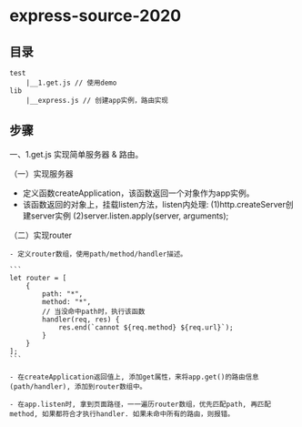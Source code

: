 # express-source-2020

## 目录

```
test
    |__1.get.js // 使用demo
lib
    |__express.js // 创建app实例，路由实现
```

## 步骤

一、1.get.js 实现简单服务器 & 路由。

（一）实现服务器

  -  定义函数createApplication，该函数返回一个对象作为app实例。
  - 该函数返回的对象上，挂载listen方法，listen内处理: (1)http.createServer创建server实例 (2)server.listen.apply(server, arguments);

（二）实现router

    - 定义router数组，使用path/method/handler描述。

    ```
    let router = [
        {
            path: "*",
            method: "*",
            // 当没命中path时，执行该函数
            handler(req, res) {
                res.end(`cannot ${req.method} ${req.url}`);
            }
        }
    ];
    ```

    - 在createApplication返回值上, 添加get属性，来将app.get()的路由信息(path/handler), 添加到router数组中。

    - 在app.listen时, 拿到页面路径，一一遍历router数组，优先匹配path, 再匹配method, 如果都符合才执行handler. 如果未命中所有的路由，则报错。
    

